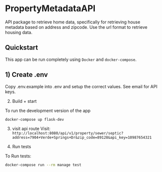# PropertyMetadataAPI 

API package to retrieve home data, specifically for retrieving house metadata based on address and zipcode. Use the url format to retrieve housing data.  

##  Quickstart

This app can be run completely using `Docker` and `docker-compose`.  


## 1) Create .env 
Copy .env.example into .env and setup the correct values.
See email for API keys.

2) Build + start

To run the development version of the app

```bash
docker-compose up flask-dev
```

3) visit api route
Visit:  `http://localhost:8080/api/v1/property/sewer/septic?address=7904+Verde+Springs+Dr&zip_code=89128&api_key=10987654321`

4) Run tests 

To Run tests:

```bash
docker-compose run --rm manage test
```
 